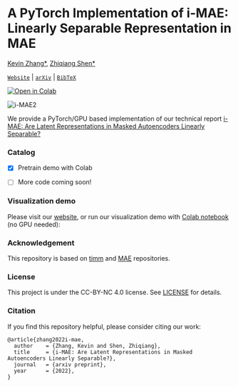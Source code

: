 # A PyTorch Implementation of i-MAE: Linearly Separable Representation in MAE
[Kevin Zhang*](https://kzyz.netlify.com/), [Zhiqiang Shen*](http://zhiqiangshen.com/)


[`Website`](https://zhiqiangshen.com/projects/i-mae/) | [`arXiv`](https://arxiv.org/abs/) | [`BibTeX`](#citation)


[![Open in Colab](https://colab.research.google.com/assets/colab-badge.svg)](https://colab.research.google.com/github)  

![i-MAE2](https://user-images.githubusercontent.com/52997677/196735725-496592d3-5883-4db4-ba34-04d0a8dab535.svg)

We provide a PyTorch/GPU based implementation of our technical report [i-MAE: Are Latent Representations in Masked Autoencoders Linearly Separable?
]()

### Catalog
- [x] Pretrain demo with Colab
- [ ] More code coming soon!




### Visualization demo

Please visit our [website](https://zhiqiangshen.com/projects/i-mae/), or run our visualization demo with [Colab notebook](https://colab.research.google.com/github/facebookresearch/mae/blob/main/demo/mae_visualize.ipynb) (no GPU needed):

### Acknowledgement

This repository is based on [timm](https://github.com/rwightman/pytorch-image-models/tree/master/timm) and [MAE](https://github.com/facebookresearch/mae) repositories.

### License

This project is under the CC-BY-NC 4.0 license. See [LICENSE](LICENSE) for details.

### Citation

If you find this repository helpful, please consider citing our work:

```
@article{zhang2022i-mae,
  author    = {Zhang, Kevin and Shen, Zhiqiang},
  title     = {i-MAE: Are Latent Representations in Masked Autoencoders Linearly Separable?},
  journal   = {arxiv preprint},
  year      = {2022},
}
```
